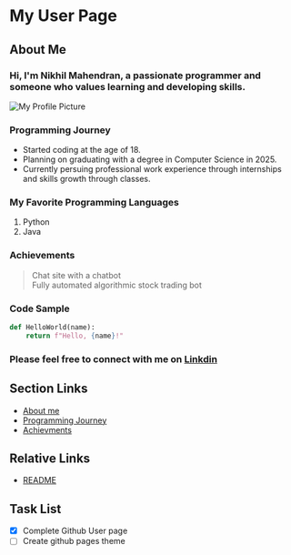 # My User Page

## About Me

### Hi, I'm Nikhil Mahendran, a passionate programmer and someone who values learning and developing skills.

![My Profile Picture](profile_picture.avif)

### Programming Journey

- Started coding at the age of 18.
- Planning on graduating with a degree in Computer Science in 2025.
- Currently persuing professional work experience through internships and skills growth through classes.

### My Favorite Programming Languages

1. Python
2. Java

### Achievements

  > Chat site with a chatbot <br/>
  > Fully automated algorithmic stock trading bot

### Code Sample

```python
def HelloWorld(name):
    return f"Hello, {name}!"
```
### Please feel free to connect with me on [Linkdin](https://www.linkedin.com/in/nikhil-mahendran-7a12a828a/)

## Section Links
- [About me](#about-me)
- [Programming Journey](#programming-journey)
- [Achievments](#achievements)

## Relative Links
- [README](README.md)

## Task List
- [x] Complete Github User page
- [ ] Create github pages theme
